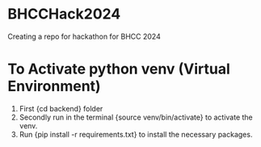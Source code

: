 # BHCCHack2024
Creating a repo for hackathon for BHCC 2024
 
# To Activate python venv (Virtual Environment)
1. First {cd backend} folder
2. Secondly run in the terminal {source venv/bin/activate} to activate the venv. 
3. Run {pip install -r requirements.txt} to install the necessary packages. 